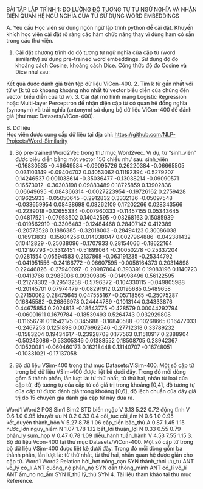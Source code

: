 BÀI TẬP LẬP TRÌNH 1:  ĐO LƯỜNG ĐỘ TƯƠNG TỰ TỰ NGỮ NGHĨA VÀ NHẬN DIỆN QUAN HỆ NGỮ NGHĨA CỦA TỪ SỬ DỤNG WORD EMBEDDINGS

A.	Yêu cầu
Học viên sử dụng ngôn ngữ lập trình python để cài đặt. Khuyến khích học viên cài đặt rõ ràng các hàm chức năng thay vì dùng hàm có sẵn trong các thư viện.
1.	Cài đặt chương trình đo độ tương tự ngữ nghĩa của cặp từ (word similarity) sử dụng pre-trained word embeddings. Sử dụng độ đo khoảng cách Cosine, khoảng cách Dice. Công thức độ đo Cosine và Dice như sau: 
  

Kết quả được đánh giá trên tệp dữ liệu ViCon-400.
2.	Tìm k từ gần nhất với từ w (k từ có khoảng khoảng nhỏ nhất từ vector biểu diễn của chúng đến vector biểu diễn của từ w).
3.	Cài đặt mô hình mạng Logistic Regression hoặc Multi-layer Perceptron để nhận diện cặp từ có quan hệ đồng nghĩa (synonym) và trái nghĩa (antonym) sử dụng bộ dữ liệu ViCon-400 để đánh giá (thư mục Datasets/ViCon-400). 

B.	Dữ liệu  
Học viên được cung cấp dữ liệu tại địa chỉ:
https://github.com/NLP-Projects/Word-Similarity
1.	Bộ pre-trained Word2Vec trong thư mục Word2vec.
Ví dụ, từ “sinh_viên” được biểu diễn bằng một vector 150 chiều như sau: 
sinh_viên -0.16830535 -0.46649584 -0.09095726 0.26220384 -0.06665505 0.031103149 -0.09404702 0.04053062 0.11192394 -0.5279207 0.14246537 0.001038614 -0.35036477 -0.13038214 -0.09090571 0.16573012 -0.36303198 0.09883489 0.18725859 0.13902836 0.06649695 -0.084366314 -0.0027223954 -0.19726162 0.2759428 0.19625933 -0.05050645 -0.2912832 0.3332136 -0.05097548 -0.033659954 0.08438698 0.08262109 0.17202266 0.028343566 -0.2239018 -0.12655334 -0.007960333 -0.11457155 0.05343645 0.04817521 -0.07958502 0.14042595 -0.03268163 0.15085939 -0.019562919 -0.3306483 -0.12484468 0.28407142 0.412389 -0.20573528 0.1886385 -0.32018003 -0.28494123 0.30086038 -0.16913833 -0.15604256 0.014038047 0.0027964886 -0.042381432 0.10412829 -0.25038096 -0.1707933 0.28154066 -0.18622164 -0.12197793 -0.3312451 -0.51899064 -0.30050278 -0.25337204 0.0281554 0.05594583 0.2137868 -0.063191235 -0.25344792 -0.041951556 -0.24166772 -0.06607595 -0.0058164373 0.20314898 0.22446826 -0.27940097 -0.20987804 0.393391 0.19083196 0.1140723 -0.0413766 0.2983006 0.09309805 -0.014998496 0.56122595 -0.21278302 -0.29513258 -0.5796372 -0.104330115 -0.049805988 -0.20145701 0.07974479 -0.08291912 0.20195685 0.5489658 0.27150062 0.28475645 0.047555167 -0.05718565 -0.25075287 0.16845582 -0.26866978 0.24444789 -0.1013144 0.34333876 0.44675854 0.2024813 -0.18543775 -0.428579 0.00044292794 -0.06001611 0.1679784 -0.18539493 0.5264743 0.032929808 -0.11656791 0.11542175 0.345688 -0.16840588 -0.10268665 0.16477033 -0.2467253 0.1251898 0.0076962546 -0.27712318 0.33789232 -0.1583204 0.19434617 -0.23928708 0.177563 0.11510917 0.2388904 -0.50243086 -0.53305346 0.01388552 0.18508705 0.28942367 0.10520081 -0.060460173 0.16218448 0.13140707 -0.16748051 -0.10331021 -0.17137058

2.	Bộ dữ liệu VSim-400 trong thư mục Datasets/ViSim-400.
Một số cặp từ trong bộ dữ liệu VSim-400 được liệt kê dưới đây. Trong đó mỗi dòng gồm 5 thành phần, lần lượt là: từ thứ nhất, từ thứ hai, nhãn từ loại của cặp từ, độ tương tự của cặp từ có giá trị trong khoảng [0,4], độ tương tự của cặp từ được đánh giá trong khoảng [0,6], độ lệch chuẩn của dãy giá trị do 15 chuyên gia đánh giá cặp từ này đưa ra.

Word1		Word2	POS	Sim1	Sim2	STD
biến			ngập		V	3.13	5.22	0.72
động		tĩnh		V	0.6	1.0	0.95
khuyết		ưu		N	0.2	0.33	0.4
cõi_tục		cõi_âm	N	0.6	1.0	0.95
kết_duyên		thành_hôn	V	5.27	8.78	1.06
cấp_tiến		bảo_thủ	A	0.87	1.45	1.15
nước_lớn		nguy_hiểm	N	1.07	1.78	1.12
bất_lợi		thuận_lợi	N	0.33	0.55	0.79
phân_ly		sum_họp	V	0.47	0.78	1.09
diễu_hành		tuần_hành	V	4.53	7.55	1.15
3.	Bộ dữ liệu Vcon-400 tại thư mục Datasets/ViCon-400.
Một số cặp từ trong bộ dữ liệu VSim-400 được liệt kê dưới đây. Trong đó mỗi dòng gồm ba thành phần, lần lượt là:  từ thứ nhất, từ thứ hai, nhãn quan hệ được gián cho cặp từ. 
Word1		Word2		Relation
hời_hợt		nông_cạn		SYN
thảnh_thơi		ưu_tư			ANT
vô_lý		có_lí			ANT
cuồng_nộ		phẫn_nộ		SYN
đần			thông_minh		ANT
có_lí		vô_lí			ANT
ấm_no		no_ấm		SYN
lí_thú		lý_thú			SYN
4.	Tài liệu tham khảo tại thư mục Reference.

